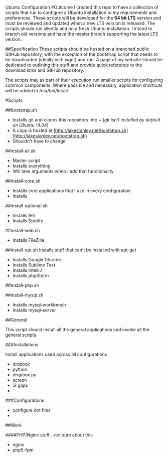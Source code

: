 Ubuntu Configuration
#Outcome
I created this repo to have a collection of scripts that run to configure a Ubuntu installation to my requirements and preferences. These scripts will be developed for the **64 bit LTS** version and must be reviewed and updated when a new LTS version is released. The scripts should run silently and on a fresh Ubuntu installation. I intend to branch old versions and have the master branch supporting the latest LTS version. 

##Specification
These scripts should be hosted on a branched public GitHub repository, with the exception of the bootstrap script that needs to be downloaded (ideally with wget) and run. A page of my website should be dedicated to outlining this stuff and provide quick reference to the download links and GitHub repository.

The scripts may as part of their execution run smaller scripts for configuring common components. Where possible and necessary, application shortcuts will be added to /usr/bin/local/.

#Scripts

##bootstrap.sh
- Installs git and clones this repository into ~ (*git isn't installed by default on Ubuntu 14.04*)
- A copy is hosted at [http://jakestanley.net/bootstrap.sh](http://jakestanley.net/bootstrap.sh)
- Shouldn't have to change

##install-all.sh
- Master script
- Installs everything
- Will take arguments when I add that functionality

##install-core.sh
- Installs core applications that I use in every configuration
- Installs 

##install-optional.sh
- Installs feh
- Installs Spotify

##install-web.sh
- Installs FileZilla

##install-opt.sh
Installs stuff that can't be installed with apt-get
- Installs Google Chrome
- Installs Sublime Text
- Installs IntelliJ
- Installs phpStorm

##install-php.sh


##install-mysql.sh
- Installs mysql-workbench
- Installs mysql-server
 
##General

This script should install all the general applications and invoke all the general scripts.

###Installations

Install applications used across all configurations
- dropbox
- python
- dropbox.py
- screen
- i3 gaps
- 
###Configurations
- configure dot files
- 

##Work

####PHP/Nginx stuff - not sure about this
- nginx
- php5-fpm
